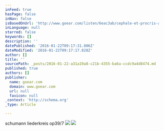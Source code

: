 ```yaml
---
inFeed: true
hasPage: false
inNav: false
isBasedOnUrl: 'http://www.goear.com/listen/6eac3ab/cephale-et-procris-achim-schulz'
inLanguage: null
starred: false
keywords: []
description: ''
datePublished: '2016-01-22T09:17:31.806Z'
dateModified: '2016-01-22T09:17:17.828Z'
author: []
title: ''
sourcePath: _posts/2016-01-22-a31a19a8-c21b-4355-ba6a-ccdc9a4d8474.md
published: true
authors: []
publisher:
  name: goear.com
  domain: www.goear.com
  url: null
  favicon: null
_context: 'http://schema.org'
_type: Article

---
```

schumann liederkreis op39/7
![](https://s3-us-west-2.amazonaws.com/the-grid-img/p/69d99f741b2c8323185bbf0311076f8944fdfcc6.jpg)
![](https://the-grid-user-content.s3-us-west-2.amazonaws.com/2c931186-dcf9-4cb2-8dcc-0b71f2639542.jpg)